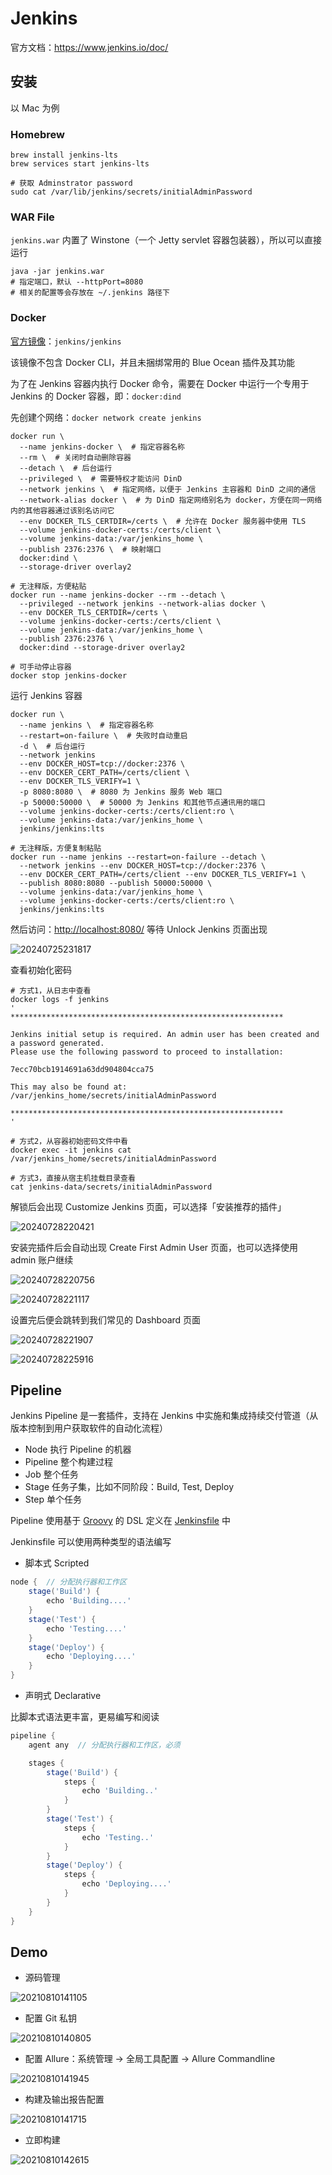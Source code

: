 # Jenkins

官方文档：<https://www.jenkins.io/doc/>

## 安装

以 Mac 为例

### Homebrew

```shell
brew install jenkins-lts
brew services start jenkins-lts

# 获取 Adminstrator password
sudo cat /var/lib/jenkins/secrets/initialAdminPassword
```

### WAR File

`jenkins.war` 内置了 Winstone（一个 Jetty servlet 容器包装器），所以可以直接运行

```shell
java -jar jenkins.war
# 指定端口，默认 --httpPort=8080
# 相关的配置等会存放在 ~/.jenkins 路径下
```

### Docker

[官方镜像](https://hub.docker.com/r/jenkins/jenkins/)：`jenkins/jenkins`

该镜像不包含 Docker CLI，并且未捆绑常用的 Blue Ocean 插件及其功能

为了在 Jenkins 容器内执行 Docker 命令，需要在 Docker 中运行一个专用于 Jenkins 的 Docker 容器，即：`docker:dind`

先创建个网络：`docker network create jenkins`

```shell
docker run \ 
  --name jenkins-docker \  # 指定容器名称
  --rm \  # 关闭时自动删除容器
  --detach \  # 后台运行
  --privileged \  # 需要特权才能访问 DinD
  --network jenkins \  # 指定网络，以便于 Jenkins 主容器和 DinD 之间的通信
  --network-alias docker \  # 为 DinD 指定网络别名为 docker，方便在同一网络内的其他容器通过该别名访问它
  --env DOCKER_TLS_CERTDIR=/certs \  # 允许在 Docker 服务器中使用 TLS
  --volume jenkins-docker-certs:/certs/client \ 
  --volume jenkins-data:/var/jenkins_home \ 
  --publish 2376:2376 \  # 映射端口
  docker:dind \ 
  --storage-driver overlay2

# 无注释版，方便粘贴
docker run --name jenkins-docker --rm --detach \
  --privileged --network jenkins --network-alias docker \
  --env DOCKER_TLS_CERTDIR=/certs \
  --volume jenkins-docker-certs:/certs/client \
  --volume jenkins-data:/var/jenkins_home \
  --publish 2376:2376 \
  docker:dind --storage-driver overlay2

# 可手动停止容器
docker stop jenkins-docker
```

运行 Jenkins 容器

```shell
docker run \ 
  --name jenkins \  # 指定容器名称
  --restart=on-failure \  # 失败时自动重启
  -d \  # 后台运行
  --network jenkins
  --env DOCKER_HOST=tcp://docker:2376 \ 
  --env DOCKER_CERT_PATH=/certs/client \ 
  --env DOCKER_TLS_VERIFY=1 \ 
  -p 8080:8080 \  # 8080 为 Jenkins 服务 Web 端口
  -p 50000:50000 \  # 50000 为 Jenkins 和其他节点通讯用的端口
  --volume jenkins-docker-certs:/certs/client:ro \ 
  --volume jenkins-data:/var/jenkins_home \ 
  jenkins/jenkins:lts

# 无注释版，方便复制粘贴
docker run --name jenkins --restart=on-failure --detach \
  --network jenkins --env DOCKER_HOST=tcp://docker:2376 \
  --env DOCKER_CERT_PATH=/certs/client --env DOCKER_TLS_VERIFY=1 \
  --publish 8080:8080 --publish 50000:50000 \
  --volume jenkins-data:/var/jenkins_home \
  --volume jenkins-docker-certs:/certs/client:ro \
  jenkins/jenkins:lts
```

然后访问：<http://localhost:8080/> 等待 Unlock Jenkins 页面出现

![20240725231817](https://image.zuoright.com/20240725231817.png)

查看初始化密码

```shell
# 方式1，从日志中查看
docker logs -f jenkins
'
*************************************************************

Jenkins initial setup is required. An admin user has been created and a password generated.
Please use the following password to proceed to installation:

7ecc70bcb1914691a63dd904804cca75

This may also be found at: /var/jenkins_home/secrets/initialAdminPassword

*************************************************************
'

# 方式2，从容器初始密码文件中看
docker exec -it jenkins cat /var/jenkins_home/secrets/initialAdminPassword

# 方式3，直接从宿主机挂载目录查看
cat jenkins-data/secrets/initialAdminPassword
```

解锁后会出现 Customize Jenkins 页面，可以选择「安装推荐的插件」

![20240728220421](https://image.zuoright.com/20240728220421.png)

安装完插件后会自动出现 Create First Admin User 页面，也可以选择使用 admin 账户继续

![20240728220756](https://image.zuoright.com/20240728220756.png)

![20240728221117](https://image.zuoright.com/20240728221117.png)

设置完后便会跳转到我们常见的 Dashboard 页面

![20240728221907](https://image.zuoright.com/20240728221907.png)

![20240728225916](https://image.zuoright.com/20240728225916.png)

## Pipeline

Jenkins Pipeline 是一套插件，支持在 Jenkins 中实施和集成持续交付管道（从版本控制到用户获取软件的自动化流程）

- Node 执行 Pipeline 的机器
- Pipeline 整个构建过程
- Job 整个任务
- Stage 任务子集，比如不同阶段：Build, Test, Deploy
- Step 单个任务

Pipeline 使用基于 [Groovy](http://groovy-lang.org/) 的 DSL 定义在 [Jenkinsfile](https://www.jenkins.io/zh/doc/book/pipeline/jenkinsfile/) 中

Jenkinsfile 可以使用两种类型的语法编写

- 脚本式 Scripted

```groovy
node {  // 分配执行器和工作区
    stage('Build') {
        echo 'Building....'
    }
    stage('Test') {
        echo 'Testing....'
    }
    stage('Deploy') {
        echo 'Deploying....'
    }
}
```

- 声明式 Declarative

比脚本式语法更丰富，更易编写和阅读

```groovy
pipeline {
    agent any  // 分配执行器和工作区，必须

    stages {
        stage('Build') {
            steps {
                echo 'Building..'
            }
        }
        stage('Test') {
            steps {
                echo 'Testing..'
            }
        }
        stage('Deploy') {
            steps {
                echo 'Deploying....'
            }
        }
    }
}
```

## Demo

- 源码管理

![20210810141105](http://image.zuoright.com/20210810141105.png)

- 配置 Git 私钥

![20210810140805](http://image.zuoright.com/20210810140805.png)

- 配置 Allure：系统管理 -> 全局工具配置 -> Allure Commandline

![20210810141945](http://image.zuoright.com/20210810141945.png)

- 构建及输出报告配置

![20210810141715](http://image.zuoright.com/20210810141715.png)

- 立即构建

![20210810142615](http://image.zuoright.com/20210810142615.png)
